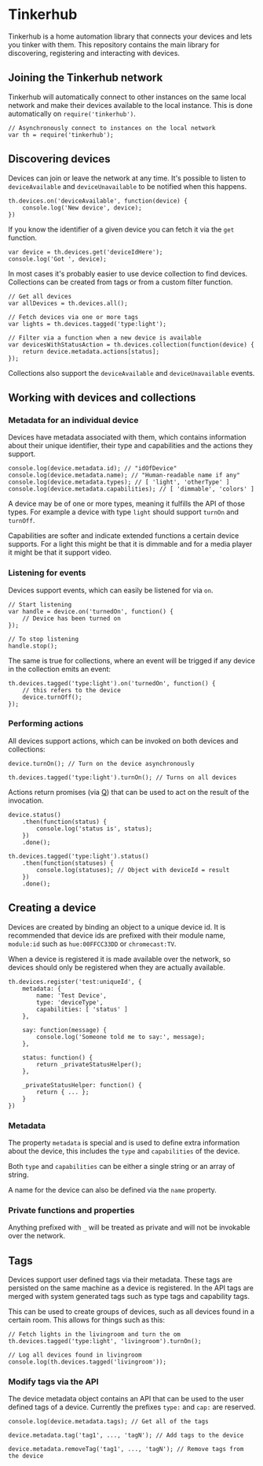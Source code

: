 # Tinkerhub

Tinkerhub is a home automation library that connects your devices and lets you
tinker with them. This repository contains the main library for discovering,
registering and interacting with devices.

## Joining the Tinkerhub network

Tinkerhub will automatically connect to other instances on the same local
network and make their devices available to the local instance. This is done
automatically on `require('tinkerhub')`.

```
// Asynchronously connect to instances on the local network
var th = require('tinkerhub');
```

## Discovering devices

Devices can join or leave the network at any time. It's possible to listen
to `deviceAvailable` and `deviceUnavailable` to be notified when this happens.

```
th.devices.on('deviceAvailable', function(device) {
    console.log('New device', device);
})
```

If you know the identifier of a given device you can fetch it via the `get`
function.

```
var device = th.devices.get('deviceIdHere');
console.log('Got ', device);
```

In most cases it's probably easier to use device collection to find devices.
Collections can be created from tags or from a custom filter function.

```
// Get all devices
var allDevices = th.devices.all();

// Fetch devices via one or more tags
var lights = th.devices.tagged('type:light');

// Filter via a function when a new device is available
var devicesWithStatusAction = th.devices.collection(function(device) {
    return device.metadata.actions[status];
});
```

Collections also support the `deviceAvailable` and `deviceUnavailable` events.

## Working with devices and collections

### Metadata for an individual device

Devices have metadata associated with them, which contains information about
their unique identifier, their type and capabilities and the actions they
support.

```
console.log(device.metadata.id); // "idOfDevice"
console.log(device.metadata.name); // "Human-readable name if any"
console.log(device.metadata.types); // [ 'light', 'otherType' ]
console.log(device.metadata.capabilities); // [ 'dimmable', 'colors' ]
```

A device may be of one or more types, meaning it fulfills the API of those
types. For example a device with type `light` should support `turnOn` and
`turnOff`.

Capabilities are softer and indicate extended functions a certain device
supports. For a light this might be that it is dimmable and for a media player
it might be that it support video.

### Listening for events

Devices  support events, which can easily be listened for via `on`.

```
// Start listening
var handle = device.on('turnedOn', function() {
    // Device has been turned on
});

// To stop listening
handle.stop();
```

The same is true for collections, where an event will be trigged if any
device in the collection emits an event:

```
th.devices.tagged('type:light').on('turnedOn', function() {
    // this refers to the device
    device.turnOff();
});
```

### Performing actions

All devices support actions, which can be invoked on both devices and
collections:

```
device.turnOn(); // Turn on the device asynchronously

th.devices.tagged('type:light').turnOn(); // Turns on all devices
```

Actions return promises (via [Q](http://documentup.com/kriskowal/q/)) that
can be used to act on the result of the invocation.

```
device.status()
    .then(function(status) {
        console.log('status is', status);
    })
    .done();

th.devices.tagged('type:light').status()
    .then(function(statuses) {
        console.log(statuses); // Object with deviceId = result
    })
    .done();
```

## Creating a device

Devices are created by binding an object to a unique device id. It is recommended
that device ids are prefixed with their module name, `module:id` such as
`hue:00FFCC33DD` or `chromecast:TV`.

When a device is registered it is made available over the network, so devices
should only be registered when they are actually available.

```
th.devices.register('test:uniqueId', {
    metadata: {
        name: 'Test Device',
        type: 'deviceType',
        capabilities: [ 'status' ]
    },

    say: function(message) {
        console.log('Someone told me to say:', message);
    },

    status: function() {
        return _privateStatusHelper();
    },

    _privateStatusHelper: function() {
        return { ... };
    }
})
```

### Metadata

The property `metadata` is special and is used to define extra information about
the device, this includes the `type` and `capabilities` of the device.

Both `type` and `capabilities` can be either a single string or an array of string.

A name for the device can also be defined via the `name` property.

### Private functions and properties

Anything prefixed with `_` will be treated as private and will not be invokable
over the network.

## Tags

Devices support user defined tags via their metadata. These tags are persisted
on the same machine as a device is registered. In the API tags are merged with
system generated tags such as type tags and capability tags.

This can be used to create groups of devices, such as all devices found in a
certain room. This allows for things such as this:

```
// Fetch lights in the livingroom and turn the om
th.devices.tagged('type:light', 'livingroom').turnOn();

// Log all devices found in livingroom
console.log(th.devices.tagged('livingroom'));
```

### Modify tags via the API

The device metadata object contains an API that can be used to the user defined
tags of a device. Currently the prefixes `type:` and `cap:` are reserved.

```
console.log(device.metadata.tags); // Get all of the tags

device.metadata.tag('tag1', ..., 'tagN'); // Add tags to the device

device.metadata.removeTag('tag1', ..., 'tagN'); // Remove tags from the device
```
